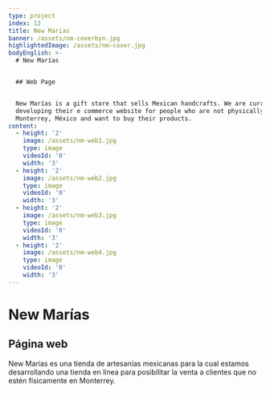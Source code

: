 ```yaml
---
type: project
index: 12
title: New Marias
banner: /assets/nm-coverbyn.jpg
highlightedImage: /assets/nm-cover.jpg
bodyEnglish: >-
  # New Marías


  ## Web Page 


  New Marías is a gift store that sells Mexican handcrafts. We are currently
  developing their e commerce website for people who are not physically in
  Monterrey, México and want to buy their products.
content:
  - height: '2'
    image: /assets/nm-web1.jpg
    type: image
    videoId: '0'
    width: '3'
  - height: '2'
    image: /assets/nm-web2.jpg
    type: image
    videoId: '0'
    width: '3'
  - height: '2'
    image: /assets/nm-web3.jpg
    type: image
    videoId: '0'
    width: '3'
  - height: '2'
    image: /assets/nm-web4.jpg
    type: image
    videoId: '0'
    width: '3'
---
```

# New Marías

## Página web

New Marias es una tienda de artesanías mexicanas para la cual estamos desarrollando una tienda en línea para posibilitar la venta a clientes que no estén físicamente en Monterrey.
